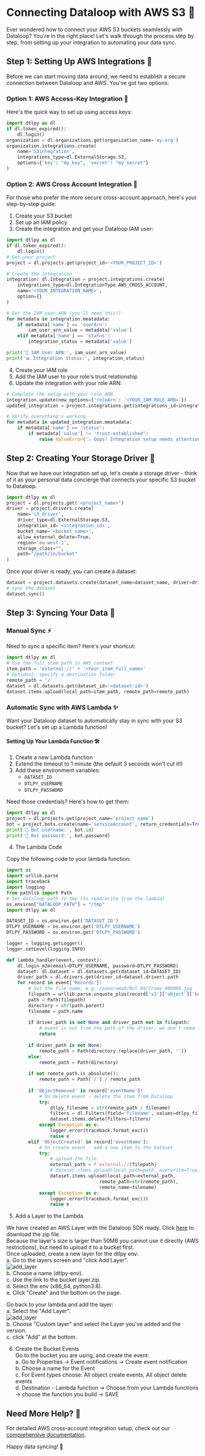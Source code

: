 # Connecting Dataloop with AWS S3 🌉

Ever wondered how to connect your AWS S3 buckets seamlessly with Dataloop? You're in the right place! Let's walk through the process step by step, from setting up your integration to automating your data sync.

## Step 1: Setting Up AWS Integrations 🔗

Before we can start moving data around, we need to establish a secure connection between Dataloop and AWS. You've got two options:

### Option 1: AWS Access-Key Integration 🔑

Here's the quick way to set up using access keys:

```python
import dtlpy as dl
if dl.token_expired():
    dl.login()
organization = dl.organizations.get(organization_name='my-org')
organization.integrations.create(
    name='S3integration',
    integrations_type=dl.ExternalStorage.S3,
    options={'key': "my_key", 'secret': "my_secret"}
)
```

### Option 2: AWS Cross Account Integration 🤝

For those who prefer the more secure cross-account approach, here's your step-by-step guide:

1. Create your S3 bucket
2. Set up an IAM policy
3. Create the integration and get your Dataloop IAM user:

```python
import dtlpy as dl
if dl.token_expired():
    dl.login()
# Get your project
project = dl.projects.get(project_id='<YOUR_PROJECT_ID>')

# Create the integration
integration: dl.Integration = project.integrations.create(
    integrations_type=dl.IntegrationType.AWS_CROSS_ACCOUNT,
    name='<YOUR_INTEGRATION_NAME>',
    option={}
)

# Get the IAM user ARN (you'll need this!)
for metadata in integration.meatadata:
    if metadata['name'] == 'userArn':
        iam_user_arn_value = metadata['value']
    elif metadata['name'] == 'status':
        integration_status = metadata['value']

print('🎯 IAM User ARN:', iam_user_arn_value)
print('📊 Integration Status:', integration_status)
```

4. Create your IAM role
5. Add the IAM user to your role's trust relationship
6. Update the integration with your role ARN:

```python
# Complete the setup with your role ARN
integration.update(new_options={'roleArn': '<YOUR_IAMֹֹֹֹֹ_ROLE_ֹֹARN>'})
updated_integration = project.integrations.get(integrations_id=integration.id)

# Verify everything's working
for metadata in updated_integration.meatadata:
    if metadata['name'] == 'status':
        if metadata['value'] != 'trust-established':
            raise ValueError('⚠️ Oops! Integration setup needs attention - check your IAM Role trust relationship')
```

## Step 2: Creating Your Storage Driver 🎯

Now that we have our integration set up, let's create a storage driver - think of it as your personal data concierge that connects your specific S3 bucket to Dataloop.

```python
import dtlpy as dl
project = dl.projects.get('<project_name>')
driver = project.drivers.create(
    name='s3_driver',
    driver_type=dl.ExternalStorage.S3,
    integration_id='<integration_id>',
    bucket_name='<bucket_name>',
    allow_external_delete=True,
    region='eu-west-1',
    storage_class="",
    path="/path/in/bucket"
)
```

Once your driver is ready, you can create a dataset:

```python
dataset = project.datasets.create(dataset_name=dataset_name, driver=driver)
# sync the dataset 
dataset.sync()
```

## Step 3: Syncing Your Data 🔄

### Manual Sync ⚡

Need to sync a specific item? Here's your shortcut:

```python
import dtlpy as dl
# Use the full item path in AWS context
item_path = 'external://' + '<Your_item_full_name>'
# Optional: specify a destination folder
remote_path = '/'
dataset = dl.datasets.get(dataset_id='<dataset-id>')
dataset.items.upload(local_path=item_path, remote_path=remote_path)
```

### Automatic Sync with AWS Lambda ✨

Want your Dataloop dataset to automatically stay in sync with your S3 bucket? Let's set up a Lambda function!

#### Setting Up Your Lambda Function 🛠️

1. Create a new Lambda function
2. Extend the timeout to 1 minute (the default 3 seconds won't cut it!)
3. Add these environment variables:
   - `DATASET_ID`
   - `DTLPY_USERNAME`
   - `DTLPY_PASSWORD`

Need those credentials? Here's how to get them:

```python
import dtlpy as dl
project = dl.projects.get(project_name='project name')
bot = project.bots.create(name='serviceAccount', return_credentials=True)
print('🤖 Bot username:', bot.id)
print('🔑 Bot password:', bot.password)
```

4. The Lambda Code 

Copy the following code to your lambda function:

```python
import os
import urllib.parse
import traceback
import logging
from pathlib import Path
# Set dataloop path to tmp (to read/write from the lambda)
os.environ["DATALOOP_PATH"] = "/tmp"
import dtlpy as dl

DATASET_ID = os.environ.get('DATASET_ID')
DTLPY_USERNAME = os.environ.get('DTLPY_USERNAME')
DTLPY_PASSWORD = os.environ.get('DTLPY_PASSWORD')

logger = logging.getLogger()
logger.setLevel(logging.INFO)

def lambda_handler(event, context):
    dl.login_m2m(email=DTLPY_USERNAME, password=DTLPY_PASSWORD)
    dataset: dl.Dataset = dl.datasets.get(dataset_id=DATASET_ID)
    driver_path = dl.drivers.get(driver_id=dataset.driver).path
    for record in event['Records']:
        # Get the file name, e.g. /panorama0/Bul_04/frame_000000.jpg
        filepath = urllib.parse.unquote_plus(record['s3']['object']['key'], encoding='utf-8')
        path = Path(filepath)
        directory = str(path.parent)
        filename = path.name
        
        if driver_path is not None and driver_path not in filepath:
            # event is not from the path of the driver, we don't need to do anything
            return
            
        if driver_path is not None:
            remote_path = Path(directory.replace(driver_path, ''))
        else:
            remote_path = Path(directory)
            
        if not remote_path.is_absolute():
            remote_path = Path('/') / remote_path
            
        if 'ObjectRemoved' in record['eventName']:
            # On delete event - delete the item from Dataloop
            try:
                dtlpy_filename = str(remote_path / filename)
                filters = dl.Filters(field='filename', values=dtlpy_filename)
                dataset.items.delete(filters=filters)
            except Exception as e:
                logger.error(traceback.format_exc())
                raise e
        elif 'ObjectCreated' in record['eventName']:
            # On create event - add a new item to the Dataset
            try:
                # upload the file
                external_path = f'external://{filepath}'
                # dataset.items.upload(local_path=path, overwrite=True) # if overwrite is required
                dataset.items.upload(local_path=external_path,
                                  remote_path=str(remote_path),
                                  remote_name=filename)
            except Exception as e:
                logger.error(traceback.format_exc())
                raise e

```

5. Add a Layer to the Lambda  

We have created an AWS Layer with the Dataloop SDK ready. Click [here](https://storage.googleapis.com/dtlpy/aws-python3.8-lambda-layer/layer.zip) to download the zip file.  
Because the layer's size is larger than 50MB you cannot use it directly (AWS restrictions), but need to upload it to a bucket first.  
Once uploaded, create a new layer for the dtlpy env:  
a. Go to the layers screen and "click Add Layer".  
![add_layer](../../../../../assets/bind_aws/create_layer.png)  
b. Choose a name (dtlpy-env).  
c. Use the link to the bucket layer.zip.  
d. Select the env (x86_64, python3.8).  
e. Click "Create" and the bottom on the page.  
  
Go back to your lambda and add the layer:  
a. Select the "Add Layer".  
![add_layer](../../../../../assets/bind_aws/add_layer.png)  
b. Choose "Custom layer" and select the Layer you've added and the version.  
c. click "Add" at the bottom.  
  
6. Create the Bucket Events  
Go to the bucket you are using, and create the event:  
a. Go to Properties → Event notifications → Create event notification  
b. Choose a name for the Event  
c. For Event types choose: All object create events, All object delete events  
d. Destination - Lambda function → Choose from your Lambda functions → choose the function you build → SAVE  


## Need More Help? 🤔

For detailed AWS cross-account integration setup, check out our [comprehensive documentation](https://docs.dataloop.ai/docs/integrations-overview).

Happy data syncing! 🚀

